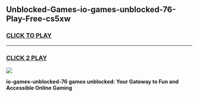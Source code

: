 
## Unblocked-Games-io-games-unblocked-76-Play-Free-cs5xw
<h3>
<a href="https://premium76.site?title=io-games-unblocked-76&ref=21A">CLICK TO PLAY</a></h3>
<hr>

<h3>
<a href="https://premium76.site?title=io-games-unblocked-76&ref=21A">CLICK 2 PLAY</a>
  
</h3>

<a href="https://premium76.site?title=io-games-unblocked-76&ref=21A"><img src="https://clearcache.store/games.png"></a>


**io-games-unblocked-76 games unblocked: Your Gateway to Fun and Accessible Online Gaming**
